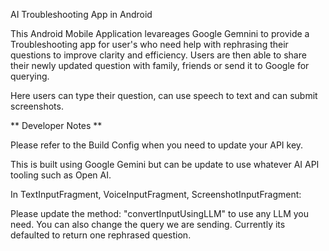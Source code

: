 AI Troubleshooting App in Android

This Android Mobile Application levareages Google Gemnini to provide a Troubleshooting app for user's who need help with rephrasing their questions to improve clarity and efficiency.
Users are then able to share their newly updated question with family, friends or send it to Google for querying.

Here users can type their question, can use speech to text and can submit screenshots.


** Developer Notes **

Please refer to the Build Config when you need to update your API key.

This is built using Google Gemini but can be update to use whatever AI API tooling such as Open AI. 

In TextInputFragment, VoiceInputFragment, ScreenshotInputFragment:

Please update the method: "convertInputUsingLLM" to use any LLM you need.
You can also change the query we are sending. Currently its defaulted to return one rephrased question.

  
